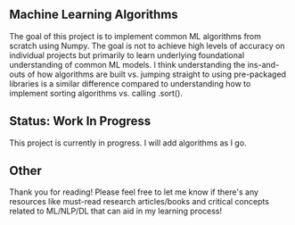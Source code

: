 ## Machine Learning Algorithms

The goal of this project is to implement common ML algorithms from scratch using Numpy. The goal is not to achieve high levels of accuracy on individual projects but primarily to learn underlying foundational understanding of common ML models. I think understanding the ins-and-outs of how algorithms are built vs. jumping straight to using pre-packaged libraries is a similar difference compared to understanding how to implement sorting algorithms vs. calling .sort(). 

## Status: Work In Progress

This project is currently in progress. I will add algorithms as I go.

## Other

Thank you for reading! Please feel free to let me know if there's any resources like must-read research articles/books and critical concepts related to ML/NLP/DL that can aid in my learning process! 
